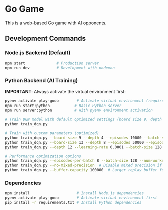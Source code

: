 # Go Game

This is a web-based Go game with AI opponents.

## Development Commands

### Node.js Backend (Default)
```bash
npm start              # Production server
npm run dev            # Development with nodemon
```

### Python Backend (AI Training)
**IMPORTANT**: Always activate the virtual environment first:
```bash
pyenv activate play-gooo        # Activate virtual environment (required)
npm run start:python           # Basic Python server
npm run server:python          # With pyenv environment activation

# Train DQN model with default optimized settings (board size 9, depth 6)
python train_dqn.py

# Train with custom parameters (optimized)
python train_dqn.py --board-size 9 --depth 4 --episodes 10000 --batch-size 64
python train_dqn.py --board-size 13 --depth 8 --episodes 50000 --episodes-per-batch 8
python train_dqn.py --depth 12 --learning-rate 0.0001 --batch-size 128 --num-workers 8

# Performance optimization options
python train_dqn.py --episodes-per-batch 8 --batch-size 128 --num-workers 8  # Maximum speed
python train_dqn.py --no-mixed-precision  # Disable mixed precision if issues occur
python train_dqn.py --buffer-capacity 100000  # Larger replay buffer for better learning
```

### Dependencies
```bash
npm install                     # Install Node.js dependencies
pyenv activate play-gooo        # Activate virtual environment first
pip install -r requirements.txt # Install Python dependencies
```
